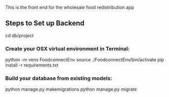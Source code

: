 This is the front end for the wholesale food redistribution app

## Steps to Set up Backend
cd db/project

### Create your OSX virtual environment in Terminal:

python -m venv FoodconnectEnv
source ./FoodconnectEnv/bin/activate
pip install -r requirements.txt

### Build your database from existing models:

python manage.py makemigrations
python manage.py migrate
